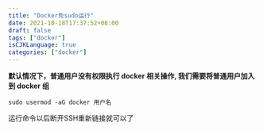 ```yaml
---
title: "Docker免sudo运行"
date: 2021-10-18T17:37:52+08:00
draft: false
tags: ["docker"]
isCJKLanguage: true
categories: ["docker"]
---
```


**默认情况下，普通用户没有权限执行 docker 相关操作, 我们需要将普通用户加入到 docker 组**

```shell
sudo usermod -aG docker 用户名
```

运行命令以后断开SSH重新链接就可以了
